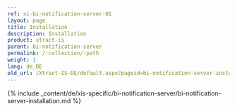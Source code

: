 ```yaml
---
ref: xi-bi-notification-server-01
layout: page
title: Installation
description: Installation
product: xtract-is
parent: bi-notification-server
permalink: /:collection/:path
weight: 1
lang: de_DE
old_url: /Xtract-IS-DE/default.aspx?pageid=bi-notification-server-installation
---
```

{% include _content/de/xis-specific/bi-notification-server/bi-notification-server-installation.md %}
